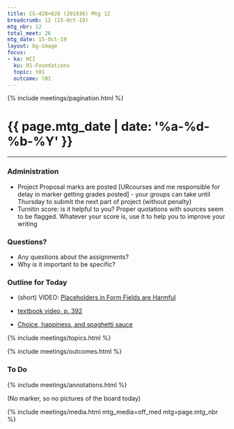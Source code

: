 ```yaml
---
title: CS-428+828 (201930) Mtg 12
breadcrumb: 12 (15-Oct-19)
mtg_nbr: 12
total_meet: 26
mtg_date: 15-Oct-19
layout: bg-image
focus:
- ka: HCI
  ku: 01-Foundations
  topic: t01
  outcome: l01
---
```

{% include meetings/pagination.html %}
<h1 class="text-center">
  {{ page.mtg_date | date: '%a-%d-%b-%Y' }}
</h1>
<hr />

### Administration

- Project Proposal marks are posted [URcourses and me responsible for delay in marker getting grades posted] - your groups can take until Thursday to submit the next part of project (without penalty)
- Turnitin score: is it helpful to you? Proper quotations with sources seem to be flagged. Whatever your score is, use it to help you to improve your writing

### Questions?

- Any questions about the assignments?
- Why is it important to be specific?

### Outline for Today

- (short) VIDEO: [Placeholders in Form Fields are Harmful](https://www.youtube.com/watch?v=jrigp2L-P-0)

- [textbook video, p. 392](https://www.youtube.com/watch?v=x9olpZaXTDs)

- [Choice, happiness, and spaghetti sauce](https://www.ted.com/talks/malcolm_gladwell_on_spaghetti_sauce?language=en)

{% include meetings/topics.html %}

{% include meetings/outcomes.html %}

### To Do

{% include meetings/annotations.html %}

(No marker, so no pictures of the board today)

{% include meetings/media.html mtg_media=off_med mtg=page.mtg_nbr %}
